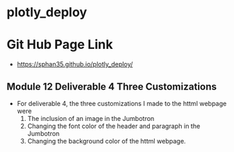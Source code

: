 # plotly_deploy

# Git Hub Page Link

- https://sphan35.github.io/plotly_deploy/

## Module 12 Deliverable 4 Three Customizations

- For deliverable 4, the three customizations I made to the httml webpage were 
  1. The inclusion of an image in the Jumbotron
  2. Changing the font color of the header and paragraph in the Jumbotron
  3. Changing the background color of the httml webpage.
